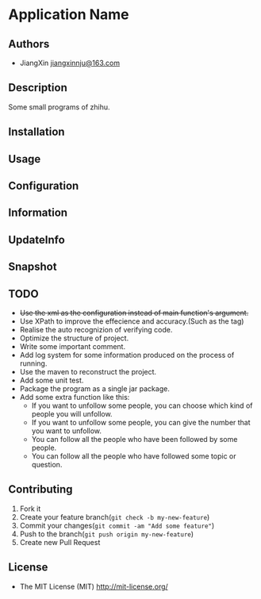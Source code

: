 # Application Name

## Authors

+ JiangXin jiangxinnju@163.com

## Description

Some small programs of zhihu.

## Installation


## Usage

## Configuration

## Information

## UpdateInfo

## Snapshot


## TODO

+ <strike>Use the xml as the configuration instead of main function's argument.</strike>
+ Use XPath to improve the effecience and accuracy.(Such as the <strong></strong> tag)
+ Realise the auto recognizion of verifying code.
+ Optimize the structure of project.
+ Write some important comment.
+ Add log system for some information produced on the process of running.
+ Use the maven to reconstruct the project.
+ Add some unit test.
+ Package the program as a single jar package.
+ Add some extra function like this:
    + If you want to unfollow some people, you can choose which kind of people you will unfollow.
    + If you want to unfollow some people, you can give the number that you want to unfollow.
    + You can follow all the people who have been followed by some people.
    + You can follow all the people who have followed some topic or question.

## Contributing

1. Fork it
2. Create your feature branch(`git check -b my-new-feature`)
3. Commit your changes(`git commit -am "Add some feature"`)
4. Push to the branch(`git push origin my-new-feature`)
5. Create new Pull Request

## License

+ The MIT License (MIT) http://mit-license.org/
